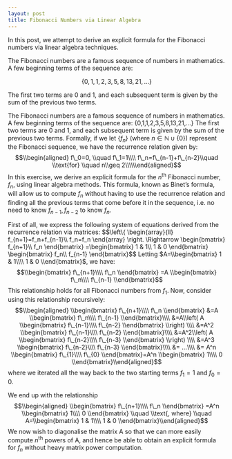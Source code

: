 ```yaml
---
layout: post
title: Fibonacci Numbers via Linear Algebra
---
```


In this post, we attempt to derive an explicit formula for the Fibonacci numbers via linear algebra techniques.

The Fibonacci numbers are a famous sequence of numbers in mathematics. A few beginning terms of the sequence are:

$$
\left\lbrace 0, 1, 1, 2, 3, 5, 8, 13, 21, ...\right\rbrace 
$$

The first two terms are 0 and 1, and each subsequent term is given by the sum of the previous two terms. 

The Fibonacci numbers are a famous sequence of numbers in mathematics. A
few beginning terms of the sequence are:
{0,1,1,2,3,5,8,13,21,...}
The first two terms are 0 and 1, and each subsequent term is given by
the sum of the previous two terms. Formally, if we let
{*f*<sub>*n*</sub>} (where *n* ∈ ℕ ∪ {0}) represent the Fibonacci
sequence, we have the recurrence relation given by:
$$\\begin{aligned}
f\_0=0, \\quad f\_1=1\\\\
f\_n=f\_{n-1}+f\_{n-2}\\quad \\text{for} \\quad n\\geq 2\\\\\\end{aligned}$$
In this exercise, we derive an explicit formula for the *n*<sup>th</sup>
Fibonacci number, *f*<sub>*n*</sub>, using linear algebra methods. This
formula, known as Binet’s formula, will allow us to compute
*f*<sub>*n*</sub> without having to use the recurrence relation and
finding all the previous terms that come before it in the sequence, i.e.
no need to know *f*<sub>*n* − 1</sub>, *f*<sub>*n* − 2</sub> to know
*f*<sub>*n*</sub>.

First of all, we express the following system of equations derived from
the recurrence relation via matrices:
$$\\left\\{
\\begin{array}{ll}
    f\_{n+1}=f\_n+f\_{n-1}\\\\
    f\_n=f\_n
\\end{array}
\\right.
\\Rightarrow 
\\begin{bmatrix}
f\_{n+1}\\\\
f\_n
\\end{bmatrix}
=\\begin{bmatrix}
1 & 1\\\\
1 & 0
\\end{bmatrix}
\\begin{bmatrix}
f\_n\\\\
f\_{n-1}
\\end{bmatrix}$$
Letting $A=\\begin{bmatrix}
1 & 1\\\\
1 & 0
\\end{bmatrix}$, we have:
$$\\begin{bmatrix}
    f\_{n+1}\\\\
    f\_n
\\end{bmatrix}
=A
\\begin{bmatrix}
f\_n\\\\
f\_{n-1}
\\end{bmatrix}$$
This relationship holds for all Fibonacci numbers from *f*<sub>1</sub>.
Now, consider using this relationship recursively:
$$\\begin{aligned}
\\begin{bmatrix}
f\_{n+1}\\\\
f\_n
\\end{bmatrix}
&=A
\\begin{bmatrix}
f\_n\\\\
f\_{n-1}
\\end{bmatrix}\\\\
&=A\\left( 
A
\\begin{bmatrix}
f\_{n-1}\\\\
f\_{n-2}
\\end{bmatrix}
\\right) \\\\
&=A^2
\\begin{bmatrix}
f\_{n-1}\\\\
f\_{n-2}
\\end{bmatrix}\\\\
&=A^2\\left( 
A
\\begin{bmatrix}
f\_{n-2}\\\\
f\_{n-3}
\\end{bmatrix}
\\right) \\\\
&=A^3
\\begin{bmatrix}
f\_{n-2}\\\\
f\_{n-3}
\\end{bmatrix}\\\\
&= ...\\\\
&=
A^n
\\begin{bmatrix}
f\_{1}\\\\
f\_{0}
\\end{bmatrix}=A^n
\\begin{bmatrix}
1\\\\
0
\\end{bmatrix}\\end{aligned}$$
where we iterated all the way back to the two starting terms
*f*<sub>1</sub> = 1 and *f*<sub>0</sub> = 0.

We end up with the relationship
$$\\begin{aligned}
\\begin{bmatrix}
f\_{n+1}\\\\
f\_n
\\end{bmatrix}
=A^n
\\begin{bmatrix}
1\\\\
0
\\end{bmatrix}
\\quad
\\text{, where}
\\quad
A=\\begin{bmatrix}
1 & 1\\\\
1 & 0
\\end{bmatrix}\\end{aligned}$$
We now wish to diagonalise the matrix A so that we can more easily
compute *n*<sup>th</sup> powers of A, and hence be able to obtain an
explicit formula for *f*<sub>*n*</sub> without heavy matrix power
computation.
